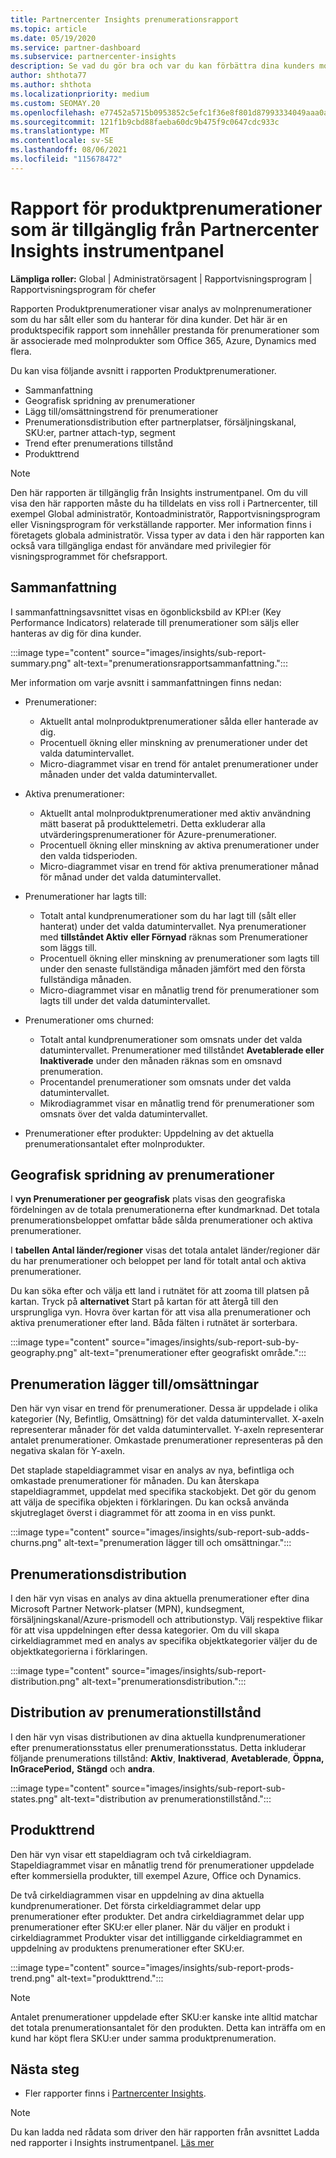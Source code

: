 ```yaml
---
title: Partnercenter Insights prenumerationsrapport
ms.topic: article
ms.date: 05/19/2020
ms.service: partner-dashboard
ms.subservice: partnercenter-insights
description: Se vad du gör bra och var du kan förbättra dina kunders molnprenumerationer.
author: shthota77
ms.author: shthota
ms.localizationpriority: medium
ms.custom: SEOMAY.20
ms.openlocfilehash: e77452a5715b0953852c5efc1f36e8f801d87993334049aaa0a905439abc8f0c
ms.sourcegitcommit: 121f1b9cbd88faeba60dc9b475f9c0647cdc933c
ms.translationtype: MT
ms.contentlocale: sv-SE
ms.lasthandoff: 08/06/2021
ms.locfileid: "115678472"
---
```

# <a name="product-subscriptions-report-available-from-the-partner-center-insights-dashboard"></a>Rapport för produktprenumerationer som är tillgänglig från Partnercenter Insights instrumentpanel

**Lämpliga roller:** Global | Administratörsagent | Rapportvisningsprogram | Rapportvisningsprogram för chefer

Rapporten Produktprenumerationer visar analys av molnprenumerationer som du har sålt eller som du hanterar för dina kunder. Det här är en produktspecifik rapport som innehåller prestanda för prenumerationer som är associerade med molnprodukter som Office 365, Azure, Dynamics med flera.

Du kan visa följande avsnitt i rapporten Produktprenumerationer.

- Sammanfattning
- Geografisk spridning av prenumerationer
- Lägg till/omsättningstrend för prenumerationer
- Prenumerationsdistribution efter partnerplatser, försäljningskanal, SKU:er, partner attach-typ, segment
- Trend efter prenumerations tillstånd
- Produkttrend

 > [!NOTE]
 > Den här rapporten är tillgänglig från Insights instrumentpanel. Om du vill visa den här rapporten måste du ha tilldelats en viss roll i Partnercenter, till exempel Global administratör, Kontoadministratör, Rapportvisningsprogram eller Visningsprogram för verkställande rapporter. Mer information finns i företagets globala administratör. Vissa typer av data i den här rapporten kan också vara tillgängliga endast för användare med privilegier för visningsprogrammet för chefsrapport.

## <a name="summary"></a>Sammanfattning

I sammanfattningsavsnittet visas en ögonblicksbild av KPI:er (Key Performance Indicators) relaterade till prenumerationer som säljs eller hanteras av dig för dina kunder.  

:::image type="content" source="images/insights/sub-report-summary.png" alt-text="prenumerationsrapportsammanfattning.":::

Mer information om varje avsnitt i sammanfattningen finns nedan:

- Prenumerationer:
  - Aktuellt antal molnproduktprenumerationer sålda eller hanterade av dig.
  - Procentuell ökning eller minskning av prenumerationer under det valda datumintervallet.
  - Micro-diagrammet visar en trend för antalet prenumerationer under månaden under det valda datumintervallet.

- Aktiva prenumerationer:
  - Aktuellt antal molnproduktprenumerationer med aktiv användning mätt baserat på produkttelemetri. Detta exkluderar alla utvärderingsprenumerationer för Azure-prenumerationer.
  - Procentuell ökning eller minskning av aktiva prenumerationer under den valda tidsperioden.
  - Micro-diagrammet visar en trend för aktiva prenumerationer månad för månad under det valda datumintervallet.

- Prenumerationer har lagts till:
  - Totalt antal kundprenumerationer som du har lagt till (sålt eller hanterat) under det valda datumintervallet. Nya prenumerationer med **tillståndet Aktiv** **eller Förnyad** räknas som Prenumerationer som läggs till.
  - Procentuell ökning eller minskning av prenumerationer som lagts till under den senaste fullständiga månaden jämfört med den första fullständiga månaden.
  - Micro-diagrammet visar en månatlig trend för prenumerationer som lagts till under det valda datumintervallet.

- Prenumerationer oms churned:
  - Totalt antal kundprenumerationer som omsnats under det valda datumintervallet. Prenumerationer med tillståndet **Avetablerade eller** **Inaktiverade** under den månaden räknas som en omsnavd prenumeration.  
  - Procentandel prenumerationer som omsnats under det valda datumintervallet.
  - Mikrodiagrammet visar en månatlig trend för prenumerationer som omsnats över det valda datumintervallet.

- Prenumerationer efter produkter: Uppdelning av det aktuella prenumerationsantalet efter molnprodukter.

## <a name="geographical-spread-of-subscriptions"></a>Geografisk spridning av prenumerationer

I **vyn Prenumerationer per geografisk** plats visas den geografiska fördelningen av de totala prenumerationerna efter kundmarknad. Det totala prenumerationsbeloppet omfattar både sålda prenumerationer och aktiva prenumerationer.

I **tabellen Antal länder/regioner** visas det totala antalet länder/regioner där du har prenumerationer och beloppet per land för totalt antal och aktiva prenumerationer.

Du kan söka efter och välja ett land i rutnätet för att zooma till platsen på kartan. Tryck på **alternativet** Start på kartan för att återgå till den ursprungliga vyn. Hovra över kartan för att visa alla prenumerationer och aktiva prenumerationer efter land. Båda fälten i rutnätet är sorterbara.

:::image type="content" source="images/insights/sub-report-sub-by-geography.png" alt-text="prenumerationer efter geografiskt område.":::

## <a name="subscription-addschurns"></a>Prenumeration lägger till/omsättningar

Den här vyn visar en trend för prenumerationer. Dessa är uppdelade i olika kategorier (Ny, Befintlig, Omsättning) för det valda datumintervallet. X-axeln representerar månader för det valda datumintervallet. Y-axeln representerar antalet prenumerationer. Omkastade prenumerationer representeras på den negativa skalan för Y-axeln. 

Det staplade stapeldiagrammet visar en analys av nya, befintliga och omkastade prenumerationer för månaden. Du kan återskapa stapeldiagrammet, uppdelat med specifika stackobjekt. Det gör du genom att välja de specifika objekten i förklaringen. Du kan också använda skjutreglaget överst i diagrammet för att zooma in en viss punkt.

:::image type="content" source="images/insights/sub-report-sub-adds-churns.png" alt-text="prenumeration lägger till och omsättningar.":::

## <a name="subscription-distribution"></a>Prenumerationsdistribution

I den här vyn visas en analys av dina aktuella prenumerationer efter dina Microsoft Partner Network-platser (MPN), kundsegment, försäljningskanal/Azure-prismodell och attributionstyp. Välj respektive flikar för att visa uppdelningen efter dessa kategorier. Om du vill skapa cirkeldiagrammet med en analys av specifika objektkategorier väljer du de objektkategorierna i förklaringen.

:::image type="content" source="images/insights/sub-report-distribution.png" alt-text="prenumerationsdistribution.":::

## <a name="subscription-state-distribution"></a>Distribution av prenumerationstillstånd

I den här vyn visas distributionen av dina aktuella kundprenumerationer efter prenumerationsstatus eller prenumerationsstatus. Detta inkluderar följande prenumerations tillstånd: **Aktiv**, **Inaktiverad**, **Avetablerade**, **Öppna,** **InGracePeriod,** **Stängd** och **andra**.

:::image type="content" source="images/insights/sub-report-sub-states.png" alt-text="distribution av prenumerationstillstånd.":::

## <a name="products-trend"></a>Produkttrend

Den här vyn visar ett stapeldiagram och två cirkeldiagram. Stapeldiagrammet visar en månatlig trend för prenumerationer uppdelade efter kommersiella produkter, till exempel Azure, Office och Dynamics.

De två cirkeldiagrammen visar en uppdelning av dina aktuella kundprenumerationer. Det första cirkeldiagrammet delar upp prenumerationer efter produkter. Det andra cirkeldiagrammet delar upp prenumerationer efter SKU:er eller planer. När du väljer en  produkt i cirkeldiagrammet Produkter visar det intilliggande cirkeldiagrammet en uppdelning av produktens prenumerationer efter SKU:er.

:::image type="content" source="images/insights/sub-report-prods-trend.png" alt-text="produkttrend.":::

> [!NOTE]
 > Antalet prenumerationer uppdelade efter SKU:er kanske inte alltid matchar det totala prenumerationsantalet för den produkten. Detta kan inträffa om en kund har köpt flera SKU:er under samma produktprenumeration.

## <a name="next-steps"></a>Nästa steg

- Fler rapporter finns i [Partnercenter Insights](partner-center-insights.md).

>[!NOTE] 
> Du kan ladda ned rådata som driver den här rapporten från avsnittet Ladda ned rapporter i Insights instrumentpanel. [Läs mer](insights-download-reports.md) 
